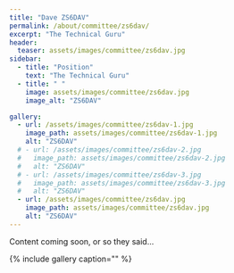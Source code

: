 ```yaml
---
title: "Dave ZS6DAV"
permalink: /about/committee/zs6dav/
excerpt: "The Technical Guru"
header:
  teaser: assets/images/committee/zs6dav.jpg
sidebar:
  - title: "Position"
    text: "The Technical Guru"
  - title: " "
    image: assets/images/committee/zs6dav.jpg
    image_alt: "ZS6DAV"

gallery:
  - url: /assets/images/committee/zs6dav-1.jpg
    image_path: assets/images/committee/zs6dav-1.jpg
    alt: "ZS6DAV"
  # - url: /assets/images/committee/zs6dav-2.jpg
  #   image_path: assets/images/committee/zs6dav-2.jpg
  #   alt: "ZS6DAV"
  # - url: /assets/images/committee/zs6dav-3.jpg
  #   image_path: assets/images/committee/zs6dav-3.jpg
  #   alt: "ZS6DAV"
  - url: /assets/images/committee/zs6dav.jpg
    image_path: assets/images/committee/zs6dav.jpg
    alt: "ZS6DAV"
---
```

Content coming soon, or so they said...

{% include gallery caption="" %}
